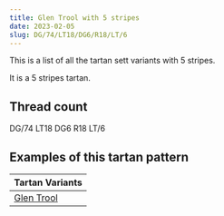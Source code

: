 ```yaml
---
title: Glen Trool with 5 stripes
date: 2023-02-05
slug: DG/74/LT18/DG6/R18/LT/6
---
```

This is a list of all the tartan sett variants with 5 stripes.

It is a 5 stripes tartan.


## Thread count
DG/74 LT18 DG6 R18 LT/6

## Examples of this tartan pattern

| Tartan Variants |
|---------------|
| [Glen Trool](/variants/dg/74/lt18/dg6/r18/lt/6-dg003000-lt806050-rc00000)||
